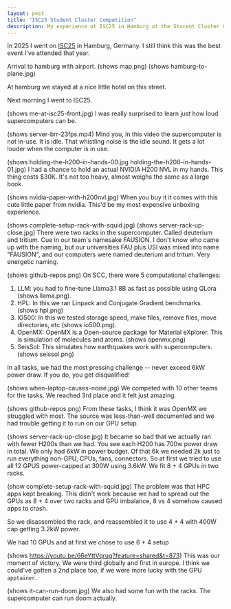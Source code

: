 ```yaml
---
layout: post
title: "ISC25 Student Cluster Competition"
description: My experience at ISC25 in Hamburg at the Stucent Cluster Competition.
---
```


In 2025 I went on [ISC25](https://isc-hpc.com/) in Hamburg, Germany. I still think this was the best event I've attended that year.

Arrival to hamburg with airport. 
(shows map.png)
(shows hamburg-to-plane.jpg)

At hamburg we stayed at a nice little hotel on this street.

Next morning I went to ISC25.

(shows me-at-isc25-front.jpg)
I was really surprised to learn just how loud supercomputers can be. 

(shows server-brr-23fps.mp4)
Mind you, in this video the supercomputer is not in-use. It is idle. That whistling noise is the idle sound. It gets a lot louder when the computer is in use.

(shows holding-the-h200-in-hands-00.jpg holding-the-h200-in-hands-01.jpg)
I had a chance to hold an actual NVIDIA H200 NVL in my hands. This thing costs $30K. It's not too heavy, almost weighs the same as a large book. 

(shows nvidia-paper-with-h200nvl.jpg)
When you buy it it comes with this cute little paper from nvidia. This'd be my most expensive unboxing experience. 

(shows complete-setup-rack-with-squid.jpg)
(shows server-rack-up-close.jpg)
There were two racks in the supercomputer. Called deuterium and tritium. Cue in our team's namesake FAUSION. I don't know who came up with the naming, but our universities FAU plus USI was mixed into name "FAUSION", and our computers were named deuterium and tritum. Very energetic naming.


(shows github-repos.png)
On SCC, there were 5 computational challenges:
1. LLM: you had to fine-tune Llama3.1 8B as fast as possible using QLora (shows llama.png).
2. HPL: In this we ran Linpack and Conjugate Gradient benchmarks. (shows hpl.png)
3. IO500: In this we tested storage speed, make files, remove files, move directories, etc (shows io500.png).
4. OpenMX: OpenMX is a Open-source package for Material eXplorer. This is simulation of molecules and atoms. (shows openmx.png)
5. SeisSol: This simulates how earthquakes work with supercomputers. (shows seissol.png)

In all tasks, we had the most pressing challenge -- never exceed 6kW power draw. If you do, you get disqualified!

(shows when-laptop-causes-noise.jpg)
We competed with 10 other teams for the tasks. We reached 3rd place and it felt just amazing. 

(shows github-repos.png)
From these tasks, I think it was OpenMX we struggled with most. The source was less-than-well documented and we had trouble getting it to run on our GPU setup. 

(shows server-rack-up-close.jpg)
It became so bad that we actually ran with fewer H200s than we had. You see each H200 has 700w power draw in total. We only had 6kW in power budget. Of that 6k we needed 2k just to run everything non-GPU, CPUs, fans, connectors. So at first we tried to use all 12 GPUS power-capped at 300W using 3.6kW. We fit 8 + 4 GPUs in two racks.

(show complete-setup-rack-with-squid.jpg)
The problem was that HPC apps kept breaking. This didn't work because we had to spread out the GPUs as 8 + 4 over two racks and GPU imbalance, 8 vs 4 somehow caused apps to crash. 

So we disassembled the rack, and reassembled it to use 4 + 4 with 400W cap getting 3.2kW power. 


We had 10 GPUs and at first we chose to use 6 + 4 setup

(shows https://youtu.be/66eYttVqrug?feature=shared&t=873)
This was our moment of victory. We were third globally and first in europe. I think we could've gotten a 2nd place too, if we were more lucky with the GPU `apptainer`. 

(shows it-can-run-doom.jpg)
We also had some fun with the racks. The supercomputer can run doom actually. 

